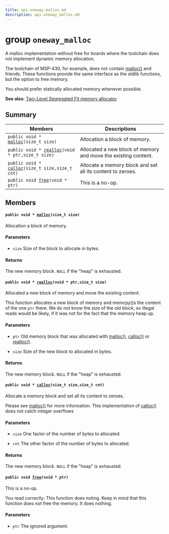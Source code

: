 ```yaml
---
title: api-oneway_malloc.md
description: api-oneway_malloc.md
---
```

# group `oneway_malloc` 

A malloc implementation without free for boards where the toolchain does not implement dynamic memory allocation.

The toolchain of MSP-430, for example, does not contain [malloc()](./doc/starlight-docs/src/content/docs/apidoc/api-undefined.md#group__oneway__malloc_1ga7ac38fce3243a7dcf448301ee9ffd392) and friends. These functions provide the same interface as the stdlib functions, but the option to free memory.

You should prefer statically allocated memory whenever possible.

**See also**: [Two-Level Segregated Fit memory allocator](./doc/starlight-docs/src/content/docs/apidoc/api-undefined.md#group__pkg__tlsf)

## Summary

 Members                        | Descriptions                                
--------------------------------|---------------------------------------------
`public void * `[`malloc`](#group__oneway__malloc_1ga7ac38fce3243a7dcf448301ee9ffd392)`(size_t size)`            | Allocation a block of memory.
`public void * `[`realloc`](#group__oneway__malloc_1ga1a6b5e8d2f1c37e5b43e4345586075be)`(void * ptr,size_t size)`            | Allocated a new block of memory and move the existing content.
`public void * `[`calloc`](#group__oneway__malloc_1ga57ec1f2580107f2f42684e77bf2a6d7c)`(size_t size,size_t cnt)`            | Allocate a memory block and set all its content to zeroes.
`public void `[`free`](#group__oneway__malloc_1gafbedc913aa4651b3c3b4b3aecd9b4711)`(void * ptr)`            | This is a no-op.

## Members

#### `public void * `[`malloc`](#group__oneway__malloc_1ga7ac38fce3243a7dcf448301ee9ffd392)`(size_t size)` 

Allocation a block of memory.

#### Parameters
* `size` Size of the block to allocate in bytes. 

#### Returns
The new memory block. `NULL` if the "heap" is exhausted.

#### `public void * `[`realloc`](#group__oneway__malloc_1ga1a6b5e8d2f1c37e5b43e4345586075be)`(void * ptr,size_t size)` 

Allocated a new block of memory and move the existing content.

This function allocates a new block of memory and memcpy()s the content of the one `ptr` there.          We do not know the size of the old block, so illegal reads would be likely,
         if it was not for the fact that the memory heap up.

#### Parameters
* `ptr` Old memory block that was allocated with [malloc()](./doc/starlight-docs/src/content/docs/apidoc/api-undefined.md#group__oneway__malloc_1ga7ac38fce3243a7dcf448301ee9ffd392), [calloc()](./doc/starlight-docs/src/content/docs/apidoc/api-undefined.md#group__oneway__malloc_1ga57ec1f2580107f2f42684e77bf2a6d7c) or [realloc()](./doc/starlight-docs/src/content/docs/apidoc/api-undefined.md#group__oneway__malloc_1ga1a6b5e8d2f1c37e5b43e4345586075be). 

* `size` Size of the new block to allocated in bytes. 

#### Returns
The new memory block. `NULL` if the "heap" is exhausted.

#### `public void * `[`calloc`](#group__oneway__malloc_1ga57ec1f2580107f2f42684e77bf2a6d7c)`(size_t size,size_t cnt)` 

Allocate a memory block and set all its content to zeroes.

Please see [malloc()](./doc/starlight-docs/src/content/docs/apidoc/api-undefined.md#group__oneway__malloc_1ga7ac38fce3243a7dcf448301ee9ffd392) for more information. This implementation of [calloc()](./doc/starlight-docs/src/content/docs/apidoc/api-undefined.md#group__oneway__malloc_1ga57ec1f2580107f2f42684e77bf2a6d7c) does not catch integer overflows 

#### Parameters
* `size` One factor of the number of bytes to allocated. 

* `cnt` The other factor of the number of bytes to allocated. 

#### Returns
The new memory block. `NULL` if the "heap" is exhausted.

#### `public void `[`free`](#group__oneway__malloc_1gafbedc913aa4651b3c3b4b3aecd9b4711)`(void * ptr)` 

This is a no-op.

You read correctly: This function does noting. Keep in mind that this function does not free the memory. It does nothing. 

#### Parameters
* `ptr` The ignored argument.


